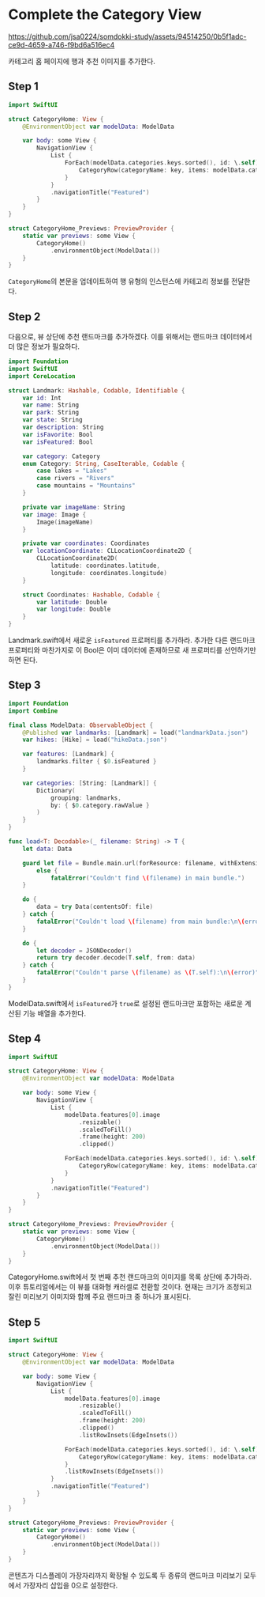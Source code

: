 # ****Complete the Category View****

https://github.com/jsa0224/somdokki-study/assets/94514250/0b5f1adc-ce9d-4659-a746-f9bd6a516ec4

카테고리 홈 페이지에 행과 추천 이미지를 추가한다. 

## Step 1

```swift
import SwiftUI

struct CategoryHome: View {
    @EnvironmentObject var modelData: ModelData

    var body: some View {
        NavigationView {
            List {
                ForEach(modelData.categories.keys.sorted(), id: \.self) { key in
                    CategoryRow(categoryName: key, items: modelData.categories[key]!)
                }
            }
            .navigationTitle("Featured")
        }
    }
}

struct CategoryHome_Previews: PreviewProvider {
    static var previews: some View {
        CategoryHome()
            .environmentObject(ModelData())
    }
}
```

`CategoryHome`의 본문을 업데이트하여 행 유형의 인스턴스에 카테고리 정보를 전달한다. 

## Step 2

다음으로, 뷰 상단에 추천 랜드마크를 추가하겠다. 이를 위해서는 랜드마크 데이터에서 더 많은 정보가 필요하다.

```swift
import Foundation
import SwiftUI
import CoreLocation

struct Landmark: Hashable, Codable, Identifiable {
    var id: Int
    var name: String
    var park: String
    var state: String
    var description: String
    var isFavorite: Bool
    var isFeatured: Bool

    var category: Category
    enum Category: String, CaseIterable, Codable {
        case lakes = "Lakes"
        case rivers = "Rivers"
        case mountains = "Mountains"
    }

    private var imageName: String
    var image: Image {
        Image(imageName)
    }

    private var coordinates: Coordinates
    var locationCoordinate: CLLocationCoordinate2D {
        CLLocationCoordinate2D(
            latitude: coordinates.latitude,
            longitude: coordinates.longitude)
    }

    struct Coordinates: Hashable, Codable {
        var latitude: Double
        var longitude: Double
    }
}
```

Landmark.swift에서 새로운 `isFeatured` 프로퍼티를 추가하라. 추가한 다른 랜드마크 프로퍼티와 마찬가지로 이 Bool은 이미 데이터에 존재하므로 새 프로퍼티를 선언하기만 하면 된다.

## Step 3

```swift
import Foundation
import Combine

final class ModelData: ObservableObject {
    @Published var landmarks: [Landmark] = load("landmarkData.json")
    var hikes: [Hike] = load("hikeData.json")

    var features: [Landmark] {
        landmarks.filter { $0.isFeatured }
    }

    var categories: [String: [Landmark]] {
        Dictionary(
            grouping: landmarks,
            by: { $0.category.rawValue }
        )
    }
}

func load<T: Decodable>(_ filename: String) -> T {
    let data: Data

    guard let file = Bundle.main.url(forResource: filename, withExtension: nil)
        else {
            fatalError("Couldn't find \(filename) in main bundle.")
    }

    do {
        data = try Data(contentsOf: file)
    } catch {
        fatalError("Couldn't load \(filename) from main bundle:\n\(error)")
    }

    do {
        let decoder = JSONDecoder()
        return try decoder.decode(T.self, from: data)
    } catch {
        fatalError("Couldn't parse \(filename) as \(T.self):\n\(error)")
    }
}
```

ModelData.swift에서 `isFeatured`가 `true`로 설정된 랜드마크만 포함하는 새로운 계산된 기능 배열을 추가한다. 

## Step 4

```swift
import SwiftUI

struct CategoryHome: View {
    @EnvironmentObject var modelData: ModelData

    var body: some View {
        NavigationView {
            List {
                modelData.features[0].image
                    .resizable()
                    .scaledToFill()
                    .frame(height: 200)
                    .clipped()

                ForEach(modelData.categories.keys.sorted(), id: \.self) { key in
                    CategoryRow(categoryName: key, items: modelData.categories[key]!)
                }
            }
            .navigationTitle("Featured")
        }
    }
}

struct CategoryHome_Previews: PreviewProvider {
    static var previews: some View {
        CategoryHome()
            .environmentObject(ModelData())
    }
}
```

CategoryHome.swift에서 첫 번째 추천 랜드마크의 이미지를 목록 상단에 추가하라. 이후 튜토리얼에서는 이 뷰를 대화형 캐러셀로 전환할 것이다. 현재는 크기가 조정되고 잘린 미리보기 이미지와 함께 주요 랜드마크 중 하나가 표시된다. 

## Step 5

```swift
import SwiftUI

struct CategoryHome: View {
    @EnvironmentObject var modelData: ModelData

    var body: some View {
        NavigationView {
            List {
                modelData.features[0].image
                    .resizable()
                    .scaledToFill()
                    .frame(height: 200)
                    .clipped()
                    .listRowInsets(EdgeInsets())

                ForEach(modelData.categories.keys.sorted(), id: \.self) { key in
                    CategoryRow(categoryName: key, items: modelData.categories[key]!)
                }
                .listRowInsets(EdgeInsets())
            }
            .navigationTitle("Featured")
        }
    }
}

struct CategoryHome_Previews: PreviewProvider {
    static var previews: some View {
        CategoryHome()
            .environmentObject(ModelData())
    }
}
```

콘텐츠가 디스플레이 가장자리까지 확장될 수 있도록 두 종류의 랜드마크 미리보기 모두에서 가장자리 삽입을 0으로 설정한다.
